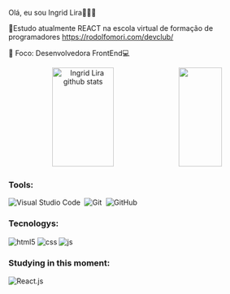 Olá, eu sou Ingrid Lira👋😊💕

🌱Estudo atualmente REACT na escola virtual de formação de programadores <https://rodolfomori.com/devclub/>

🎯 Foco: Desenvolvedora FrontEnd💻

<div align="center">  
  <img width="49%" height="195px" src="https://github-readme-stats.vercel.app/api?username=IngridLira&show_icons=true&count_private=true&hide_border=true&title_color=FA8072&icon_color=FF0000&text_color=c9d1d9&bg_color=0d1117" alt="Ingrid Lira github stats" /> 
  <img width="41%" height="195px" src="https://github-readme-stats.vercel.app/api/top-langs/?username=IngridLira&layout=compact&hide_border=true&title_color=00bfbf&text_color=F08080&bg_color=0d1117" />
</div>
 
### Tools:

![Visual Studio Code](https://img.shields.io/badge/-Visual%20Studio%20Code-0D1117?style=for-the-badge&logo=visual-studio-code&logoColor=0D1117&labelColor=0D1117)&nbsp;
![Git](https://img.shields.io/badge/-Git-0D1117?style=for-the-badge&logo=git&labelColor=0D1117)&nbsp;
![GitHub](https://img.shields.io/badge/-GitHub-0D1117?style=for-the-badge&logo=github&labelColor=0D1117)&nbsp;

### Tecnologys:
<img align="center" alt="html5" src="https://img.shields.io/badge/HTML5-E34F26?style=for-the-badge&logo=html5&logoColor=white" />
<img align="center" alt="css" src="https://img.shields.io/badge/CSS3-1572B6?style=for-the-badge&logo=css3&logoColor=white" />
<img align="center" alt="js" src="https://img.shields.io/badge/JavaScript-F7DF1E?style=for-the-badge&logo=javascript&logoColor=black" />

  
### Studying in this moment:
![React.js](https://img.shields.io/badge/-React.js-0D1117?style=for-the-badge&logo=react&labelColor=0D1117)&nbsp;

